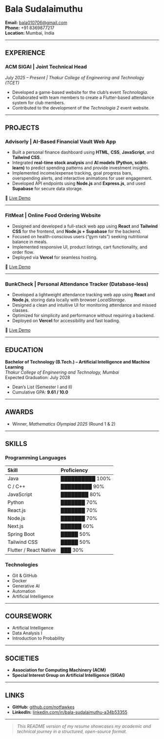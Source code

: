 # Bala Sudalaimuthu

**Email:** [bala010706@gmail.com](mailto:bala010706@gmail.com)  
**Phone:** +91 8369877217  
**Location:** Mumbai, India  

---

## EXPERIENCE

### **ACM SIGAI | Joint Technical Head**  
*July 2025 – Present | Thakur College of Engineering and Technology (TCET)*

- Developed a game-based website for the club’s event *Technologia*.  
- Collaborated with team members to create a Flutter-based attendance system for club members.  
- Contributed to the development of the *Technologia 2* event website.

---

## PROJECTS

### **Advisorly | AI-Based Financial Vault Web App**
- Built a personal finance dashboard using **HTML**, **CSS**, **JavaScript**, and **Tailwind CSS**.  
- Integrated **real-time stock analysis** and **AI models (Python, scikit-learn)** to predict spending patterns and provide investment insights.  
- Implemented income/expense tracking, goal progress bars, overspending alerts, and interactive animations for user engagement.  
- Developed API endpoints using **Node.js** and **Express.js**, and used **Supabase** for secure data storage.  

🔗 [Live Demo](https://advisorly-dobbys-projects-22112754.vercel.app)

---

### **FitMeat | Online Food Ordering Website**
- Designed and developed a full-stack web app using **React** and **Tailwind CSS** for the frontend, and **Node.js + Supabase** for the backend.  
- Focused on health-conscious users (“gym rats”) seeking nutritional balance in meals.  
- Implemented responsive UI, product listings, cart functionality, and order flow.  
- Deployed via **Vercel** for seamless hosting.  

🔗 [Live Demo](https://fit-meat.vercel.app)

---

### **BunkCheck | Personal Attendance Tracker (Database-less)**
- Developed a lightweight attendance tracking web app using **React** and **Node.js**, storing data locally with browser *LocalStorage*.  
- Designed a clean and intuitive UI for monitoring attendance and missed classes.  
- Optimized for simplicity and performance without requiring a backend.  
- Deployed on **Vercel** for accessibility and fast loading.  

🔗 [Live Demo](https://bunk-check.vercel.app)

---

## EDUCATION

**Bachelor of Technology (B.Tech.) – Artificial Intelligence and Machine Learning**  
*Thakur College of Engineering and Technology, Mumbai*  
Expected Graduation: July 2028  
- Dean’s List (Semester I and II)  
- Cumulative GPA: **9.61 / 10.0**

---

## AWARDS

- Winner, *Mathematics Olympiad 2025* (Round 1 & 2)

---

## SKILLS

### Programming Languages
| Skill | Proficiency |
|:------|:-------------|
| Java | ██████████ 100% |
| C / C++ | █████████ 90% |
| JavaScript | ████████ 80% |
| Python | ███████ 70% |
| React.js | ███████ 70% |
| Node.js | ███████ 70% |
| Next.js | ██████ 60% |
| Spring Boot | █████ 50% |
| Tailwind CSS | █████ 50% |
| Flutter / React Native | ███ 30% |

### Technologies
- Git & GitHub  
- Docker  
- Generative AI  
- Automation  
- Artificial Intelligence  

---

## COURSEWORK

- Artificial Intelligence  
- Data Analysis I  
- Introduction to Probability  

---

## SOCIETIES

- **Association for Computing Machinery (ACM)**  
- **Special Interest Group on Artificial Intelligence (SIGAI)**

---

## LINKS

- **GitHub:** [github.com/notfawkes](https://github.com/notfawkes)  
- **LinkedIn:** [linkedin.com/in/bala-sudalaimuthu-a34b53355](https://www.linkedin.com/in/bala-sudalaimuthu-a34b53355)

---

> _This README version of my resume showcases my academic and technical journey in a structured, open-source format._
